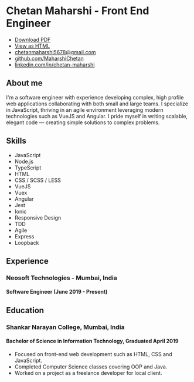 # Chetan Maharshi - Front End Engineer

* [Download PDF](https://github.com/MaharshiChetan/resume/raw/master/resume.pdf)
* [View as HTML](https://maharshichetan.github.io/resume)
* [chetanmaharshi5678@gmail.com](chetanmaharshi5678@gmail.com)
* [github.com/MaharshiChetan](https://github.com/MaharshiChetan)
* [linkedin.com/in/chetan-maharshi](https://www.linkedin.com/in/chetan-maharshi-39ba79186)

## About me

I'm a software engineer with experience developing complex, high profile web
applications collaborating with both small and large teams. I specialize in
JavaScript, thriving in an agile environment leveraging modern technologies such
as VueJS and Angular. I pride myself in writing scalable, elegant code &mdash; creating
simple solutions to complex problems.

## Skills

* JavaScript
* Node.js
* TypeScript
* HTML
* CSS / SCSS / LESS
* VueJS
* Vuex
* Angular
* Jest
* Ionic
* Responsive Design
* TDD
* Agile
* Express
* Loopback

## Experience

### Neosoft Technologies - Mumbai, India

#### Software Engineer (June 2019 - Present)

## Education

### Shankar Narayan College, Mumbai, India

#### Bachelor of Science in Information Technology, Graduated April 2019

* Focused on front-end web development such as HTML, CSS and JavaScript.
* Completed Computer Science classes covering OOP and Java.
* Worked on a project as a freelance developer for local client.
